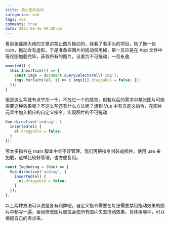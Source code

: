 ```yaml
---
title: 禁止图片拖动
categories: web
tags: vue
comments: true
date: 2021-06-16 09:00:56
---
```


看到张鑫旭大佬的文章讲禁止图片拖动的，我看了看手头的项目，拖了拖一些 icon，拖动会有虚影。于是准备把图片的拖动禁用掉，第一反应是在 App 文件中等视图加载完毕，获取所有的图片，设置为不可拖动，一劳永逸

```js
mounted() {
  this.$nextTick(() => {
    const imgs = document.querySelectorAll('img');
    imgs.forEach((el, i) => { imgs[i].draggable = false; });
  });
}
```

但是这么写就有点宁杀一千，不放过一个的感觉，假若以后的需求中某张图片可能需要这种效果呢？不这么写还有什么方法呢？想到 Vue 中有自定义指令，在图片元素中加入相应的自定义指令，实现图片的不可拖动

```js
Vue.directive('undrag', {
  inserted(el) {
    el.draggable = false;
  }
});
```

写太多指令在 main 脚本中会不好管理，我们再把指令封装成插件，使用 use 来加载，这样比较好管理，也方便复用。

```js
const ImgUndrag = (Vue) => {
  Vue.directive('undrag', {
    inserted(el) {
      el.draggable = false;
    }
  });
};
```

以上两种方法可以说是各有利弊吧，自定义指令需要在每张需要禁用拖动效果的图片中都写一遍，全局修改图片属性会使所有图片失去拖动效果，具体用哪种，可以根据自己的需求来。
